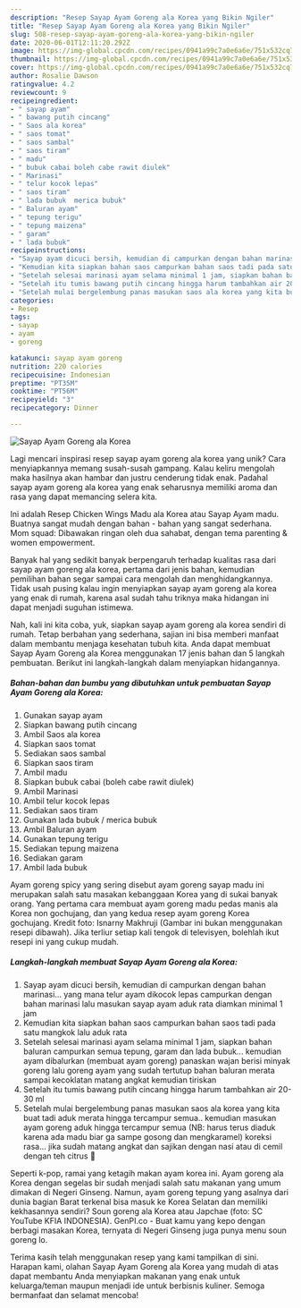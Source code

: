 ```yaml
---
description: "Resep Sayap Ayam Goreng ala Korea yang Bikin Ngiler"
title: "Resep Sayap Ayam Goreng ala Korea yang Bikin Ngiler"
slug: 508-resep-sayap-ayam-goreng-ala-korea-yang-bikin-ngiler
date: 2020-06-01T12:11:20.292Z
image: https://img-global.cpcdn.com/recipes/0941a99c7a0e6a6e/751x532cq70/sayap-ayam-goreng-ala-korea-foto-resep-utama.jpg
thumbnail: https://img-global.cpcdn.com/recipes/0941a99c7a0e6a6e/751x532cq70/sayap-ayam-goreng-ala-korea-foto-resep-utama.jpg
cover: https://img-global.cpcdn.com/recipes/0941a99c7a0e6a6e/751x532cq70/sayap-ayam-goreng-ala-korea-foto-resep-utama.jpg
author: Rosalie Dawson
ratingvalue: 4.2
reviewcount: 9
recipeingredient:
- " sayap ayam"
- " bawang putih cincang"
- " Saos ala korea"
- " saos tomat"
- " saos sambal"
- " saos tiram"
- " madu"
- " bubuk cabai boleh cabe rawit diulek"
- " Marinasi"
- " telur kocok lepas"
- " saos tiram"
- " lada bubuk  merica bubuk"
- " Baluran ayam"
- " tepung terigu"
- " tepung maizena"
- " garam"
- " lada bubuk"
recipeinstructions:
- "Sayap ayam dicuci bersih, kemudian di campurkan dengan bahan marinasi... yang mana telur ayam dikocok lepas campurkan dengan bahan marinasi lalu masukan sayap ayam aduk rata diamkan minimal 1 jam"
- "Kemudian kita siapkan bahan saos campurkan bahan saos tadi pada satu mangkok lalu aduk rata"
- "Setelah selesai marinasi ayam selama minimal 1 jam, siapkan bahan baluran campurkan semua tepung, garam dan lada bubuk... kemudian ayam dibalurkan (membuat ayam goreng) panaskan wajan berisi minyak goreng lalu goreng ayam yang sudah tertutup bahan baluran merata sampai kecoklatan matang angkat kemudian tiriskan"
- "Setelah itu tumis bawang putih cincang hingga harum tambahkan air 20-30 ml"
- "Setelah mulai bergelembung panas masukan saos ala korea yang kita buat tadi aduk merata hingga tercampur semua.. kemudian masukan ayam goreng aduk hingga tercampur semua (NB: harus terus diaduk karena ada madu biar ga sampe gosong dan mengkaramel) koreksi rasa... jika sudah matang angkat dan sajikan dengan nasi atau di cemil dengan teh citrus 🍊"
categories:
- Resep
tags:
- sayap
- ayam
- goreng

katakunci: sayap ayam goreng 
nutrition: 220 calories
recipecuisine: Indonesian
preptime: "PT35M"
cooktime: "PT56M"
recipeyield: "3"
recipecategory: Dinner

---
```



![Sayap Ayam Goreng ala Korea](https://img-global.cpcdn.com/recipes/0941a99c7a0e6a6e/751x532cq70/sayap-ayam-goreng-ala-korea-foto-resep-utama.jpg)

Lagi mencari inspirasi resep sayap ayam goreng ala korea yang unik? Cara menyiapkannya memang susah-susah gampang. Kalau keliru mengolah maka hasilnya akan hambar dan justru cenderung tidak enak. Padahal sayap ayam goreng ala korea yang enak seharusnya memiliki aroma dan rasa yang dapat memancing selera kita.

Ini adalah Resep Chicken Wings Madu ala Korea atau Sayap Ayam madu. Buatnya sangat mudah dengan bahan - bahan yang sangat sederhana. Mom squad: Dibawakan ringan oleh dua sahabat, dengan tema parenting &amp; women empowerment.

Banyak hal yang sedikit banyak berpengaruh terhadap kualitas rasa dari sayap ayam goreng ala korea, pertama dari jenis bahan, kemudian pemilihan bahan segar sampai cara mengolah dan menghidangkannya. Tidak usah pusing kalau ingin menyiapkan sayap ayam goreng ala korea yang enak di rumah, karena asal sudah tahu triknya maka hidangan ini dapat menjadi suguhan istimewa.


Nah, kali ini kita coba, yuk, siapkan sayap ayam goreng ala korea sendiri di rumah. Tetap berbahan yang sederhana, sajian ini bisa memberi manfaat dalam membantu menjaga kesehatan tubuh kita. Anda dapat membuat Sayap Ayam Goreng ala Korea menggunakan 17 jenis bahan dan 5 langkah pembuatan. Berikut ini langkah-langkah dalam menyiapkan hidangannya.

<!--inarticleads1-->

##### Bahan-bahan dan bumbu yang dibutuhkan untuk pembuatan Sayap Ayam Goreng ala Korea:

1. Gunakan  sayap ayam
1. Siapkan  bawang putih cincang
1. Ambil  Saos ala korea
1. Siapkan  saos tomat
1. Sediakan  saos sambal
1. Siapkan  saos tiram
1. Ambil  madu
1. Siapkan  bubuk cabai (boleh cabe rawit diulek)
1. Ambil  Marinasi
1. Ambil  telur kocok lepas
1. Sediakan  saos tiram
1. Gunakan  lada bubuk / merica bubuk
1. Ambil  Baluran ayam
1. Gunakan  tepung terigu
1. Sediakan  tepung maizena
1. Sediakan  garam
1. Ambil  lada bubuk


Ayam goreng spicy yang sering disebut ayam goreng sayap madu ini merupakan salah satu masakan kebanggaan Korea yang di sukai banyak orang. Yang pertama cara membuat ayam goreng madu pedas manis ala Korea non gochujang, dan yang kedua resep ayam goreng Korea gochujang. Kredit foto: Isnarny Makhruji (Gambar ini bukan menggunakan resepi dibawah). Jika terliur setiap kali tengok di televisyen, bolehlah ikut resepi ini yang cukup mudah. 

<!--inarticleads2-->

##### Langkah-langkah membuat Sayap Ayam Goreng ala Korea:

1. Sayap ayam dicuci bersih, kemudian di campurkan dengan bahan marinasi... yang mana telur ayam dikocok lepas campurkan dengan bahan marinasi lalu masukan sayap ayam aduk rata diamkan minimal 1 jam
1. Kemudian kita siapkan bahan saos campurkan bahan saos tadi pada satu mangkok lalu aduk rata
1. Setelah selesai marinasi ayam selama minimal 1 jam, siapkan bahan baluran campurkan semua tepung, garam dan lada bubuk... kemudian ayam dibalurkan (membuat ayam goreng) panaskan wajan berisi minyak goreng lalu goreng ayam yang sudah tertutup bahan baluran merata sampai kecoklatan matang angkat kemudian tiriskan
1. Setelah itu tumis bawang putih cincang hingga harum tambahkan air 20-30 ml
1. Setelah mulai bergelembung panas masukan saos ala korea yang kita buat tadi aduk merata hingga tercampur semua.. kemudian masukan ayam goreng aduk hingga tercampur semua (NB: harus terus diaduk karena ada madu biar ga sampe gosong dan mengkaramel) koreksi rasa... jika sudah matang angkat dan sajikan dengan nasi atau di cemil dengan teh citrus 🍊


Seperti k-pop, ramai yang ketagih makan ayam korea ini. Ayam goreng ala Korea dengan segelas bir sudah menjadi salah satu makanan yang umum dimakan di Negeri Ginseng. Namun, ayam goreng tepung yang asalnya dari dunia bagian Barat terkenal bisa masuk ke Korea Selatan dan memiliki kekhasannya sendiri? Soun goreng ala Korea atau Japchae (foto: SC YouTube KFIA INDONESIA). GenPI.co - Buat kamu yang kepo dengan berbagi masakan Korea, ternyata di Negeri Ginseng juga punya menu soun goreng lo. 

Terima kasih telah menggunakan resep yang kami tampilkan di sini. Harapan kami, olahan Sayap Ayam Goreng ala Korea yang mudah di atas dapat membantu Anda menyiapkan makanan yang enak untuk keluarga/teman maupun menjadi ide untuk berbisnis kuliner. Semoga bermanfaat dan selamat mencoba!
